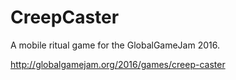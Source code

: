 # CreepCaster
A mobile ritual game for the GlobalGameJam 2016.

http://globalgamejam.org/2016/games/creep-caster
